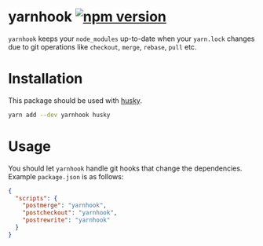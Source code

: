 # yarnhook [![npm version](https://badge.fury.io/js/yarnhook.svg)](https://badge.fury.io/js/yarnhook)

`yarnhook` keeps your `node_modules` up-to-date when your `yarn.lock` changes
due to git operations like `checkout`, `merge`, `rebase`, `pull` etc.

# Installation

This package should be used with [husky](https://www.npmjs.com/package/husky).

```sh
yarn add --dev yarnhook husky
```

# Usage

You should let `yarnhook` handle git hooks that change the dependencies. Example
`package.json` is as follows:

```json
{
  "scripts": {
    "postmerge": "yarnhook",
    "postcheckout": "yarnhook",
    "postrewrite": "yarnhook"
  }
}
```
